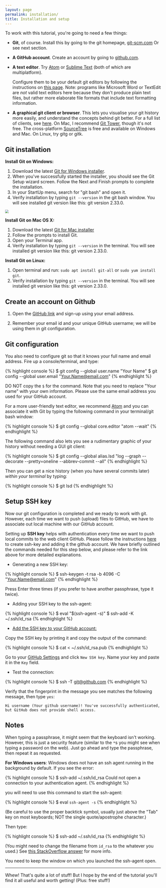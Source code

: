 ```yaml
---
layout: page
permalink: installation/
title: Installation and setup
---
```


To work with this tutorial, you're going to need a few things:

- **Git**, of course. Install this by going to the git homepage,
  [git-scm.com](http://git-scm.com) Or see next section. 
  
- **A GitHub account**. Create an account by going to
  [github.com](https://github.com).
  
- **A text editor**. Try [Atom](https://atom.io) or [Sublime Text](http://www.sublimetext.com) (both of which are multiplatform). 
  
  Configure them to be your default git editors by following the instructions on [this page](https://help.github.com/articles/associating-text-editors-with-git/).
  Note: programs like Microsoft Word or TextEdit are *not* valid text editors
  here because they don't produce plain text files, but rather more elaborate
  file formats that include text formatting information.
  
- **A graphical git client or browser**. This lets you visualise your git
  history more easily, and understand the concepts behind git better. For a
  full list of clients, see [here](http://git-scm.com/downloads/guis). On Mac,
  I recommend [Git Tower](https://www.git-tower.com), though it's not free. The
  cross-platform [SourceTree](https://www.sourcetreeapp.com/) is free and
  available on Windows and Mac. On Linux, try gitg or gitk.


## Git installation

  **Install Git on Windows:**

  1. Download the latest [Git for Windows installer](https://git-for-windows.github.io/).
  2. When you've successfully started the installer, you should see the Git Setup wizard screen. 
    Follow the Next and Finish prompts to complete the installation. 
  3. In your StartUp menu, search for "git bash" and open it. 
  4. Verify installation by typing `git --version` in the git bash window. You will see installed git version like this: git version 2.33.0.

  <img src="https://jcutrer.com/wp-content/uploads/2018/01/launch_git_bash_start_menu.png" style="zoom:70%;align='center';" />

  **Install Git on Mac OS X:**

  1. Download the latest [Git for Mac installer](https://sourceforge.net/projects/git-osx-installer/files/)
  2. Follow the prompts to install Git.
  3. Open your Terminal app. 
  3. Verify installation by typing `git --version` in the terminal. You will see installed git version like this: git version 2.33.0.

  **Install Git on Linux:**

  1. Open terminal and run: `sudo apt install git-all` or `sudo yum install git`.
  2. Verify installation by typing `git --version` in the terminal. You will see installed git version like this: git version 2.33.0.


## Create an account on Github

1. Open the [GitHub link](https://github.com) and sign-up using your email address.
   
2. Remember your email id and your unique GitHub username; we will be using them in git configuration.

## Git configuration

You also need to configure git so that it knows your full name and email address. 
Fire up a console/terminal, and type:

{% highlight console %}
$ git config --global user.name "Your Name"
$ git config --global user.email "Your.Name@email.com"
{% endhighlight %}

DO NOT copy the `$` for the command. 
Note that you need to replace "Your name" with your own information. 
Please use the same email address you used for your GitHub account.

For a more user-friendly text editor, we recommend [Atom](https://atom.io) and you can associate it with Git by typing the following command in your terminal/git bash window:

{% highlight console %}
$ git config --global core.editor "atom --wait"
{% endhighlight %}

The following command also lets you see a rudimentary graphic of your history
without needing a GUI git client:

{% highlight console %}
$ git config --global alias.lsd "log --graph --decorate --pretty=oneline --abbrev-commit --all"
{% endhighlight %}

Then you can get a nice history (when you have several commits later) *within your terminal* by typing:

{% highlight console %}
$ git lsd
{% endhighlight %}

## Setup SSH key

Now our git configuration is completed and we ready to work with git. However, each time we want to push (upload) 
files to GitHub, we have to associate out local machine with our GitHub account. 

Setting up **SSH key** helps with authentication every time we want to push local commits to the web client GitHub. Please follow the instructions
[here](https://help.github.com/en/enterprise/2.17/user/github/authenticating-to-github/generating-a-new-ssh-key-and-adding-it-to-the-ssh-agent) to create ssh-key and adding it the github account. We have briefly outlined the commands needed for this step below, and please refer to the link above for more detailed explanations. 

- Generating a new SSH key:

{% highlight console %}
$ ssh-keygen -t rsa -b 4096 -C "Your.Name@email.com"
{% endhighlight %}

Press Enter three times (if you prefer to have another passphrase, type it twice). 

- Adding your SSH key to the ssh-agent:

{% highlight console %}
$ eval "$(ssh-agent -s)"
$ ssh-add -K ~/.ssh/id_rsa
{% endhighlight %}

- [Add the SSH key to your GitHub account:](https://docs.github.com/en/enterprise/2.17/user/github/authenticating-to-github/adding-a-new-ssh-key-to-your-github-account)

Copy the SSH key by printing it and copy the output of the command:

{% highlight console %}
$ cat < ~/.ssh/id_rsa.pub
{% endhighlight %}

Go to your [GitHub Settings](https://github.com/settings/keys) and click `New SSH key`. Name your key and paste it in the `Key` field.

- Test the connection:

{% highlight console %}
$ ssh -T git@github.com
{% endhighlight %}

Verify that the fingerprint in the message you see matches the following message, then type `yes`:

`Hi username (Your github username)! You've successfully authenticated, but GitHub does not
provide shell access.`


## Notes

When typing a passphrase, it might seem that the keyboard isn't working.
However, this is just a security feature (similar to the `*`s you might see
when typing a password on the web). Just go ahead and type the passphrase,
then repeat it as requested.


**For Windows users**: Windows does not have an ssh agent running in the
background by default. If you see the error:

{% highlight console %}
$ ssh-add ~/.ssh/id_rsa
Could not open a connection to your authentication agent.
{% endhighlight %}

you will need to use this command to start the ssh-agent:

{% highlight console %}
$ eval `ssh-agent -s`
{% endhighlight %}

(Be careful to use the proper backtick symbol, usually just above the "Tab"
key on most keyboards; NOT the single quote/apostrophe character.)

Then type:

{% highlight console %}
$ ssh-add ~/.ssh/id_rsa
{% endhighlight %}

(You might need to change the filename from `id_rsa` to the whatever you used.)
See [this StackOverflow answer](http://stackoverflow.com/a/17848593) for more
info.

You need to keep the window on which you launched the ssh-agent open.


---

Whew! That's quite a lot of stuff! But I hope by the end of the tutorial you'll
find it all useful and worth getting! (Plus: free stuff!)
